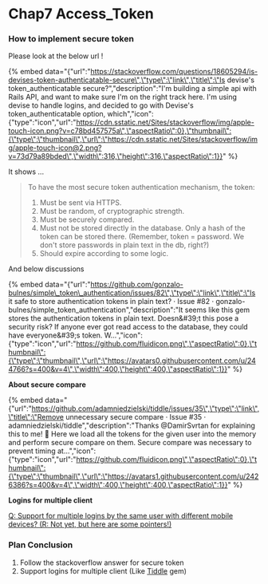 # Chap7 Access\_Token

### How to implement secure token

Please look at the below url ! 

{% embed data="{\"url\":\"https://stackoverflow.com/questions/18605294/is-devises-token-authenticatable-secure\",\"type\":\"link\",\"title\":\"Is devise\'s token\_authenticatable secure?\",\"description\":\"I\'m building a simple api with Rails API, and want to make sure I\'m on the right track here. I\'m using devise to handle logins, and decided to go with Devise\'s token\_authenticatable option, which\",\"icon\":{\"type\":\"icon\",\"url\":\"https://cdn.sstatic.net/Sites/stackoverflow/img/apple-touch-icon.png?v=c78bd457575a\",\"aspectRatio\":0},\"thumbnail\":{\"type\":\"thumbnail\",\"url\":\"https://cdn.sstatic.net/Sites/stackoverflow/img/apple-touch-icon@2.png?v=73d79a89bded\",\"width\":316,\"height\":316,\"aspectRatio\":1}}" %}

It shows ...

> To have the most secure token authentication mechanism, the token:
>
> 1. Must be sent via HTTPS.
> 2. Must be random, of cryptographic strength.
> 3. Must be securely compared.
> 4. Must not be stored directly in the database. Only a hash of the token can be stored there. \(Remember, token = password. We don't store passwords in plain text in the db, right?\)
> 5. Should expire according to some logic.



And below discussions

{% embed data="{\"url\":\"https://github.com/gonzalo-bulnes/simple\_token\_authentication/issues/82\",\"type\":\"link\",\"title\":\"Is it safe to store authentication tokens in plain text? · Issue \#82 · gonzalo-bulnes/simple\_token\_authentication\",\"description\":\"It seems like this gem stores the authentication tokens in plain text. Doesn&\#39;t this pose a security risk? If anyone ever got read access to the database, they could have everyone&\#39;s token. W...\",\"icon\":{\"type\":\"icon\",\"url\":\"https://github.com/fluidicon.png\",\"aspectRatio\":0},\"thumbnail\":{\"type\":\"thumbnail\",\"url\":\"https://avatars0.githubusercontent.com/u/244766?s=400&v=4\",\"width\":400,\"height\":400,\"aspectRatio\":1}}" %}



**About secure compare**

{% embed data="{\"url\":\"https://github.com/adamniedzielski/tiddle/issues/35\",\"type\":\"link\",\"title\":\"Remove unnecessary secure compare · Issue \#35 · adamniedzielski/tiddle\",\"description\":\"Thanks @DamirSvrtan for explaining this to me! 💚 Here we load all the tokens for the given user into the memory and perform secure compare on them. Secure compare was necessary to prevent timing at...\",\"icon\":{\"type\":\"icon\",\"url\":\"https://github.com/fluidicon.png\",\"aspectRatio\":0},\"thumbnail\":{\"type\":\"thumbnail\",\"url\":\"https://avatars1.githubusercontent.com/u/2426386?s=400&v=4\",\"width\":400,\"height\":400,\"aspectRatio\":1}}" %}



**Logins for multiple client**

[Q: Support for multiple logins by the same user with different mobile devices? \(R: Not yet, but here are some pointers!\)](https://github.com/gonzalo-bulnes/simple_token_authentication/issues/135#issuecomment-103938998)



### Plan Conclusion

1. Follow the stackoverflow answer for secure token
2. Support logins for multiple client \(Like [Tiddle](https://github.com/adamniedzielski/tiddle) gem\)



